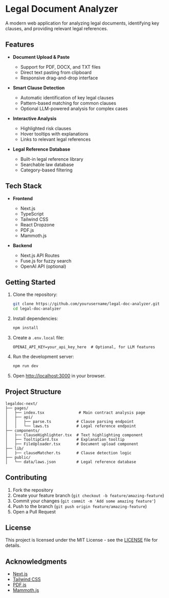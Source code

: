 # Legal Document Analyzer

A modern web application for analyzing legal documents, identifying key clauses, and providing relevant legal references.

## Features

- **Document Upload & Paste**
  - Support for PDF, DOCX, and TXT files
  - Direct text pasting from clipboard
  - Responsive drag-and-drop interface

- **Smart Clause Detection**
  - Automatic identification of key legal clauses
  - Pattern-based matching for common clauses
  - Optional LLM-powered analysis for complex cases

- **Interactive Analysis**
  - Highlighted risk clauses
  - Hover tooltips with explanations
  - Links to relevant legal references

- **Legal Reference Database**
  - Built-in legal reference library
  - Searchable law database
  - Category-based filtering

## Tech Stack

- **Frontend**
  - Next.js
  - TypeScript
  - Tailwind CSS
  - React Dropzone
  - PDF.js
  - Mammoth.js

- **Backend**
  - Next.js API Routes
  - Fuse.js for fuzzy search
  - OpenAI API (optional)

## Getting Started

1. Clone the repository:
   ```bash
   git clone https://github.com/yourusername/legal-doc-analyzer.git
   cd legal-doc-analyzer
   ```

2. Install dependencies:
   ```bash
   npm install
   ```

3. Create a `.env.local` file:
   ```
   OPENAI_API_KEY=your_api_key_here  # Optional, for LLM features
   ```

4. Run the development server:
   ```bash
   npm run dev
   ```

5. Open [http://localhost:3000](http://localhost:3000) in your browser.

## Project Structure

```
legaldoc-next/
├── pages/
│   ├── index.tsx               # Main contract analysis page
│   ├── api/
│   │   ├── parse.ts           # Clause parsing endpoint
│   │   └── laws.ts            # Legal reference endpoint
├── components/
│   ├── ClauseHighlighter.tsx  # Text highlighting component
│   ├── TooltipCard.tsx        # Explanation tooltip
│   ├── FileUploader.tsx       # Document upload component
├── lib/
│   ├── clauseMatcher.ts       # Clause detection logic
├── public/
│   └── data/laws.json         # Legal reference database
```

## Contributing

1. Fork the repository
2. Create your feature branch (`git checkout -b feature/amazing-feature`)
3. Commit your changes (`git commit -m 'Add some amazing feature'`)
4. Push to the branch (`git push origin feature/amazing-feature`)
5. Open a Pull Request

## License

This project is licensed under the MIT License - see the [LICENSE](LICENSE) file for details.

## Acknowledgments

- [Next.js](https://nextjs.org/)
- [Tailwind CSS](https://tailwindcss.com/)
- [PDF.js](https://mozilla.github.io/pdf.js/)
- [Mammoth.js](https://github.com/mwilliamson/mammoth.js)
